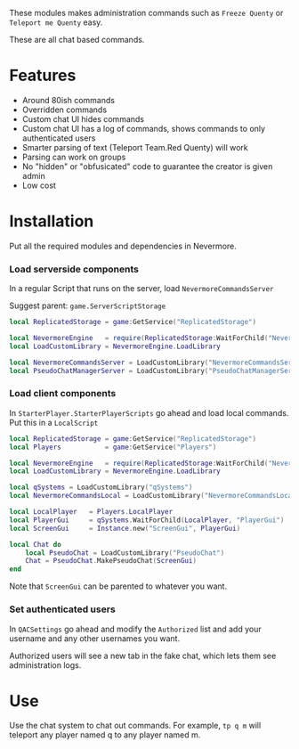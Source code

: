 These modules makes administration commands such as `Freeze Quenty` or `Teleport me Quenty` easy.

These are all chat based commands.

# Features

* Around 80ish commands
* Overridden commands
* Custom chat UI hides commands 
* Custom chat UI has a log of commands, shows commands to only authenticated users
* Smarter parsing of text (Teleport Team.Red Quenty) will work
* Parsing can work on groups
* No "hidden" or "obfusicated" code to guarantee the creator is given admin
* Low cost

# Installation
Put all the required modules and dependencies in Nevermore.


### Load serverside components
In a regular Script that runs on the server, load `NevermoreCommandsServer`

Suggest parent: `game.ServerScriptStorage`

```lua
local ReplicatedStorage = game:GetService("ReplicatedStorage")

local NevermoreEngine   = require(ReplicatedStorage:WaitForChild("NevermoreEngine"))
local LoadCustomLibrary = NevermoreEngine.LoadLibrary

local NevermoreCommandsServer = LoadCustomLibrary("NevermoreCommandsServer")
local PseudoChatManagerServer = LoadCustomLibrary("PseudoChatManagerServer")

```

### Load client components

In `StarterPlayer.StarterPlayerScripts` go ahead and load local commands. Put this in a `LocalScript`

```lua
local ReplicatedStorage = game:GetService("ReplicatedStorage")
local Players           = game:GetService("Players")

local NevermoreEngine   = require(ReplicatedStorage:WaitForChild("NevermoreEngine"))
local LoadCustomLibrary = NevermoreEngine.LoadLibrary

local qSystems = LoadCustomLibrary("qSystems")
local NevermoreCommandsLocal = LoadCustomLibrary("NevermoreCommandsLocal")

local LocalPlayer   = Players.LocalPlayer
local PlayerGui     = qSystems.WaitForChild(LocalPlayer, "PlayerGui")
local ScreenGui     = Instance.new("ScreenGui", PlayerGui)

local Chat do
	local PseudoChat = LoadCustomLibrary("PseudoChat")
	Chat = PseudoChat.MakePseudoChat(ScreenGui)
end
```

Note that `ScreenGui` can be parented to whatever you want.

### Set authenticated users

In `QACSettings` go ahead and modify the `Authorized` list and add your username
and any other usernames you want.

Authorized users will see a new tab in the fake chat, which lets them see administration logs.

# Use
Use the chat system to chat out commands. For example, `tp q m` will teleport any player named q to any player named m. 